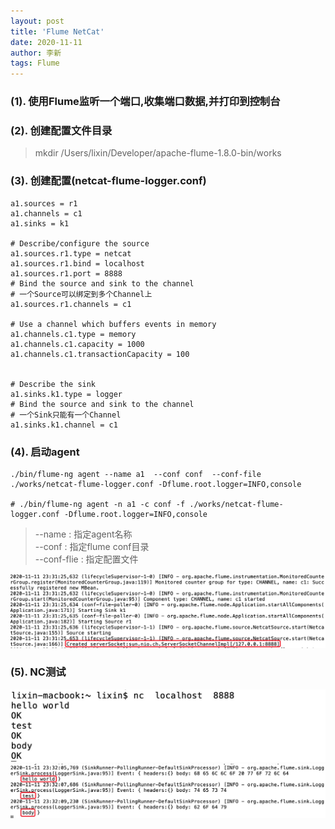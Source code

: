 ```yaml
---
layout: post
title: 'Flume NetCat'
date: 2020-11-11
author: 李新
tags: Flume
---
```


### (1). 使用Flume监听一个端口,收集端口数据,并打印到控制台
### (2). 创建配置文件目录

> mkdir /Users/lixin/Developer/apache-flume-1.8.0-bin/works

### (3). 创建配置(netcat-flume-logger.conf)
```
a1.sources = r1
a1.channels = c1
a1.sinks = k1

# Describe/configure the source
a1.sources.r1.type = netcat
a1.sources.r1.bind = localhost
a1.sources.r1.port = 8888
# Bind the source and sink to the channel
# 一个Source可以绑定到多个Channel上
a1.sources.r1.channels = c1

# Use a channel which buffers events in memory
a1.channels.c1.type = memory
a1.channels.c1.capacity = 1000
a1.channels.c1.transactionCapacity = 100


# Describe the sink
a1.sinks.k1.type = logger
# Bind the source and sink to the channel
# 一个Sink只能有一个Channel
a1.sinks.k1.channel = c1
```

### (4). 启动agent
```
./bin/flume-ng agent --name a1  --conf conf  --conf-file ./works/netcat-flume-logger.conf -Dflume.root.logger=INFO,console

# ./bin/flume-ng agent -n a1 -c conf -f ./works/netcat-flume-logger.conf -Dflume.root.logger=INFO,console
```

>   --name         : 指定agent名称    
>   --conf         : 指定flume conf目录  
>   --conf-flie    : 指定配置文件    

!["Flume Agent启动"](/assets/flume/imgs/flume-agent-start.png)

### (5). NC测试
!["NC连接到Flume"](/assets/flume/imgs/nc-connect-flume.jpg)
!["Flume事件日志"](/assets/flume/imgs/flume-agent-event-log.png)